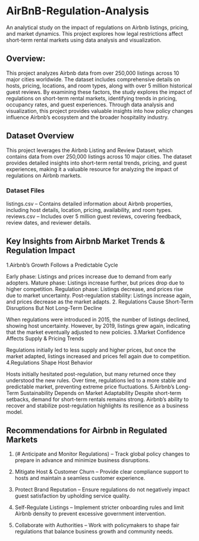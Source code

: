 # AirBnB-Regulation-Analysis
An analytical study on the impact of regulations on Airbnb listings, pricing, and market dynamics. This project explores how legal restrictions affect short-term rental markets using data analysis and visualization.

## Overview:
This project analyzes Airbnb data from over 250,000 listings across 10 major cities worldwide. The dataset includes comprehensive details on hosts, pricing, locations, and room types, along with over 5 million historical guest reviews. By examining these factors, the study explores the impact of regulations on short-term rental markets, identifying trends in pricing, occupancy rates, and guest experiences. Through data analysis and visualization, this project provides valuable insights into how policy changes influence Airbnb’s ecosystem and the broader hospitality industry.

## Dataset Overview
This project leverages the Airbnb Listing and Review Dataset, which contains data from over 250,000 listings across 10 major cities. The dataset provides detailed insights into short-term rental trends, pricing, and guest experiences, making it a valuable resource for analyzing the impact of regulations on Airbnb markets.

### Dataset Files
listings.csv – Contains detailed information about Airbnb properties, including host details, location, pricing, availability, and room types.
reviews.csv – Includes over 5 million guest reviews, covering feedback, review dates, and reviewer details.

## Key Insights from Airbnb Market Trends & Regulation Impact
1.Airbnb’s Growth Follows a Predictable Cycle

Early phase: Listings and prices increase due to demand from early adopters.
Mature phase: Listings increase further, but prices drop due to higher competition.
Regulation phase: Listings decrease, and prices rise due to market uncertainty.
Post-regulation stability: Listings increase again, and prices decrease as the market adapts.
2. Regulations Cause Short-Term Disruptions But Not Long-Term Decline

When regulations were introduced in 2015, the number of listings declined, showing host uncertainty.
However, by 2019, listings grew again, indicating that the market eventually adjusted to new policies.
3.Market Confidence Affects Supply & Pricing Trends

Regulations initially led to less supply and higher prices, but once the market adapted, listings increased and prices fell again due to competition.
4.Regulations Shape Host Behavior

Hosts initially hesitated post-regulation, but many returned once they understood the new rules.
Over time, regulations led to a more stable and predictable market, preventing extreme price fluctuations.
5.Airbnb’s Long-Term Sustainability Depends on Market Adaptability
Despite short-term setbacks, demand for short-term rentals remains strong.
Airbnb’s ability to recover and stabilize post-regulation highlights its resilience as a business model.

## Recommendations for Airbnb in Regulated Markets
1. (# Anticipate and Monitor Regulations) – Track global policy changes to prepare in advance and minimize business disruptions.

2. Mitigate Host & Customer Churn – Provide clear compliance support to hosts and maintain a seamless customer experience.

3. Protect Brand Reputation – Ensure regulations do not negatively impact guest satisfaction by upholding service quality.

4. Self-Regulate Listings – Implement stricter onboarding rules and limit Airbnb density to prevent excessive government intervention.

5. Collaborate with Authorities – Work with policymakers to shape fair regulations that balance business growth and community needs.
